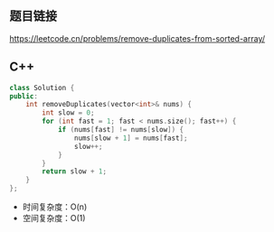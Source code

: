 ## 题目链接

https://leetcode.cn/problems/remove-duplicates-from-sorted-array/

## C++

```C++
class Solution {
public:
    int removeDuplicates(vector<int>& nums) {
        int slow = 0;
        for (int fast = 1; fast < nums.size(); fast++) {
            if (nums[fast] != nums[slow]) {
                nums[slow + 1] = nums[fast];
                slow++;
            }
        }
        return slow + 1;
    }
};
```

- 时间复杂度：O(n)
- 空间复杂度：O(1)